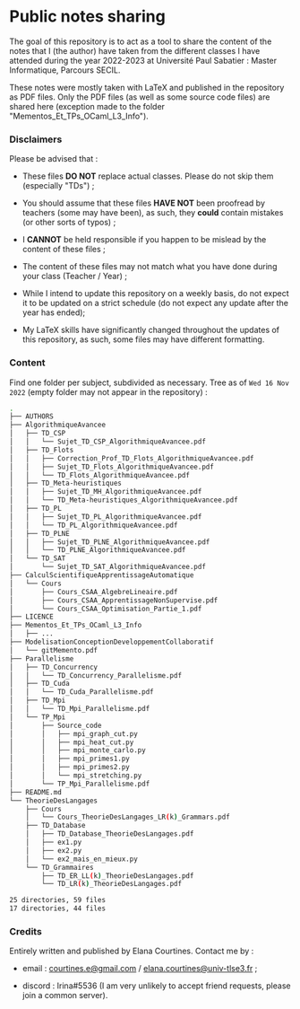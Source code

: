 # Public notes sharing

The goal of this repository is to act as a tool to share the content of the notes that I (the author) have taken from the different classes I have attended during the year 2022-2023 at Université Paul Sabatier : Master Informatique, Parcours SECIL.

These notes were mostly taken with LaTeX and published in the repository as PDF files. Only the PDF files (as well as some source code files) are shared here (exception made to the folder "Mementos_Et_TPs_OCaml_L3_Info").

### Disclaimers

Please be advised that :

- These files **DO NOT** replace actual classes. Please do not skip them (especially "TDs") ;

- You should assume that these files **HAVE NOT** been proofread by teachers (some may have been), as such, they **could** contain mistakes (or other sorts of typos) ;

- I **CANNOT** be held responsible if you happen to be mislead by the content of these files ;

- The content of these files may not match what you have done during your class (Teacher / Year) ;

- While I intend to update this repository on a weekly basis, do not expect it to be updated on a strict schedule (do not expect any update after the year has ended);

- My LaTeX skills have significantly changed throughout the updates of this repository, as such, some files may have different formatting.

### Content

Find one folder per subject, subdivided as necessary.
Tree as of `Wed 16 Nov 2022` (empty folder may not appear in the repository) :

```bash
.
├── AUTHORS
├── AlgorithmiqueAvancee
│   ├── TD_CSP
│   │   └── Sujet_TD_CSP_AlgorithmiqueAvancee.pdf
│   ├── TD_Flots
│   │   ├── Correction_Prof_TD_Flots_AlgorithmiqueAvancee.pdf
│   │   ├── Sujet_TD_Flots_AlgorithmiqueAvancee.pdf
│   │   └── TD_Flots_AlgorithmiqueAvancee.pdf
│   ├── TD_Meta-heuristiques
│   │   ├── Sujet_TD_MH_AlgorithmiqueAvancee.pdf
│   │   └── TD_Meta-heuristiques_AlgorithmiqueAvancee.pdf
│   ├── TD_PL
│   │   ├── Sujet_TD_PL_AlgorithmiqueAvancee.pdf
│   │   └── TD_PL_AlgorithmiqueAvancee.pdf
│   ├── TD_PLNE
│   │   ├── Sujet_TD_PLNE_AlgorithmiqueAvancee.pdf
│   │   └── TD_PLNE_AlgorithmiqueAvancee.pdf
│   └── TD_SAT
│       └── Sujet_TD_SAT_AlgorithmiqueAvancee.pdf
├── CalculScientifiqueApprentissageAutomatique
│   └── Cours
│       ├── Cours_CSAA_AlgebreLineaire.pdf
│       ├── Cours_CSAA_ApprentissageNonSupervise.pdf
│       └── Cours_CSAA_Optimisation_Partie_1.pdf
├── LICENCE
├── Mementos_Et_TPs_OCaml_L3_Info
│   ├── ...
├── ModelisationConceptionDeveloppementCollaboratif
│   └── gitMemento.pdf
├── Parallelisme
│   ├── TD_Concurrency
│   │   └── TD_Concurrency_Parallelisme.pdf
│   ├── TD_Cuda
│   │   └── TD_Cuda_Parallelisme.pdf
│   ├── TD_Mpi
│   │   └── TD_Mpi_Parallelisme.pdf
│   └── TP_Mpi
│       ├── Source_code
│       │   ├── mpi_graph_cut.py
│       │   ├── mpi_heat_cut.py
│       │   ├── mpi_monte_carlo.py
│       │   ├── mpi_primes1.py
│       │   ├── mpi_primes2.py
│       │   └── mpi_stretching.py
│       └── TP_Mpi_Parallelisme.pdf
├── README.md
└── TheorieDesLangages
    ├── Cours
    │   └── Cours_TheorieDesLangages_LR(k)_Grammars.pdf
    ├── TD_Database
    │   ├── TD_Database_TheorieDesLangages.pdf
    │   ├── ex1.py
    │   ├── ex2.py
    │   └── ex2_mais_en_mieux.py
    └── TD_Grammaires
        ├── TD_ER_LL(k)_TheorieDesLangages.pdf
        └── TD_LR(k)_TheorieDesLangages.pdf

25 directories, 59 files
17 directories, 44 files
```

### Credits

Entirely written and published by Elana Courtines.
Contact me by :

- email : courtines.e@gmail.com / elana.courtines@univ-tlse3.fr ;

- discord : Irina#5536 (I am very unlikely to accept friend requests, please join a common server).

# 
